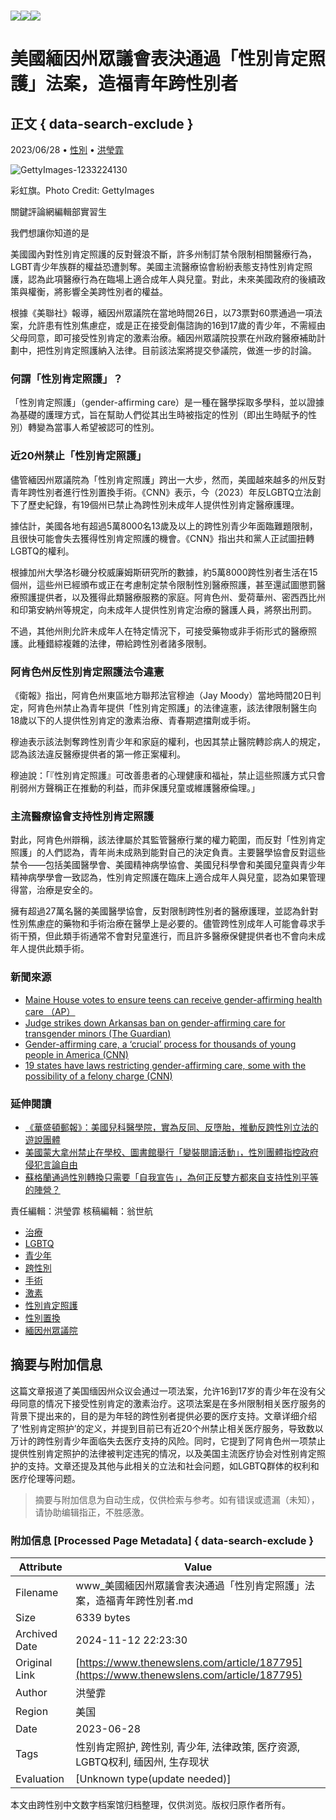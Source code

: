 # ![](https://v.lndata.com/i/a80450,b1452855,c4007,i0,m202,h)![](https://v.lndata.com/i/a80450,b1452853,c4137,i0,m202,h)![](https://v.lndata.com/i/a80450,b1452854,c4138,i0,m202,h)

# 美國緬因州眾議會表決通過「性別肯定照護」法案，造福青年跨性別者

## 正文 { data-search-exclude }


2023/06/28 • [性別](https://www.thenewslens.com/category/gender) • [洪瑩霏](https://www.thenewslens.com/author/monikahung)

![GettyImages-1233224130](https://bucket-image.inkmaginecms.com/version/list/1/image/2024/06/0d3141a7-5c94-4e37-a35b-17b8efd29fdf.jpg)

彩虹旗。Photo Credit: GettyImages

關鍵評論網編輯部實習生

我們想讓你知道的是

美國國內對性別肯定照護的反對聲浪不斷，許多州制訂禁令限制相關醫療行為，LGBT青少年族群的權益恐遭剝奪。美國主流醫療協會紛紛表態支持性別肯定照護，認為此項醫療行為在臨場上適合成年人與兒童。對此，未來美國政府的後續政策與權衡，將影響全美跨性別者的權益。

根據《美聯社》報導，緬因州眾議院在當地時間26日，以73票對60票通過一項法案，允許患有性別焦慮症，或是正在接受創傷諮詢的16到17歲的青少年，不需經由父母同意，即可接受性別肯定的激素治療。緬因州眾議院投票在州政府醫療補助計劃中，把性別肯定照護納入法律。目前該法案將提交參議院，做進一步的討論。

### 何謂「性別肯定照護」？

「性別肯定照護」（gender-affirming care）是一種在醫學採取多學科，並以證據為基礎的護理方式，旨在幫助人們從其出生時被指定的性別（即出生時賦予的性別）轉變為當事人希望被認可的性別。

### 近20州禁止「性別肯定照護」

儘管緬因州眾議院為「性別肯定照護」跨出一大步，然而，美國越來越多的州反對青年跨性別者進行性別置換手術。《CNN》表示，今（2023）年反LGBTQ立法創下了歷史紀錄，有19個州已禁止為跨性別未成年人提供性別肯定醫療護理。

據估計，美國各地有超過5萬8000名13歲及以上的跨性別青少年面臨難題限制，且很快可能會失去獲得性別肯定照護的機會。《CNN》指出共和黨人正試圖扭轉LGBTQ的權利。

根據加州大學洛杉磯分校威廉姆斯研究所的數據，約5萬8000跨性別者生活在15個州，這些州已經頒布或正在考慮制定禁令限制性別醫療照護，甚至還試圖懲罰醫療照護提供者，以及獲得此類醫療服務的家庭。阿肯色州、愛荷華州、密西西比州和印第安納州等規定，向未成年人提供性別肯定治療的醫護人員，將祭出刑罰。

不過，其他州則允許未成年人在特定情況下，可接受藥物或非手術形式的醫療照護。此種錯綜複雜的法律，帶給跨性別者諸多限制。

### 阿肯色州反性別肯定照護法令違憲

《衛報》指出，阿肯色州東區地方聯邦法官穆迪（Jay Moody）當地時間20日判定，阿肯色州禁止為青年提供「性別肯定照護」的法律違憲，該法律限制醫生向18歲以下的人提供性別肯定的激素治療、青春期遮擋劑或手術。

穆迪表示該法剝奪跨性別青少年和家庭的權利，也因其禁止醫院轉診病人的規定，認為該法違反醫療提供者的第一修正案權利。

穆迪說：「『性別肯定照護』可改善患者的心理健康和福祉，禁止這些照護方式只會削弱州方聲稱正在推動的利益，而非保護兒童或維護醫療倫理。」

### 主流醫療協會支持性別肯定照護

對此，阿肯色州辯稱，該法律屬於其監管醫療行業的權力範圍，而反對「性別肯定照護」的人們認為，青年尚未成熟到能對自己的決定負責。主要醫學協會反對這些禁令——包括美國醫學會、美國精神病學協會、美國兒科學會和美國兒童與青少年精神病學學會一致認為，性別肯定照護在臨床上適合成年人與兒童，認為如果管理得當，治療是安全的。

擁有超過27萬名醫的美國醫學協會，反對限制跨性別者的醫療護理，並認為針對性別焦慮症的藥物和手術治療在醫學上是必要的。儘管跨性別成年人可能會尋求手術干預，但此類手術通常不會對兒童進行，而且許多醫療保健提供者也不會向未成年人提供此類手術。

### 新聞來源

- [Maine House votes to ensure teens can receive gender-affirming health care （AP）](https://apnews.com/article/maine-gender-affirming-care-8cfe628978535b1833c023256643a5f1)
- [Judge strikes down Arkansas ban on gender-affirming care for transgender minors (The Guardian)](https://www.theguardian.com/us-news/2023/jun/20/judge-strikes-down-arkansas-ban-gender-affirming-care-transgender-minors)
- [Gender-affirming care, a ‘crucial’ process for thousands of young people in America (CNN)](https://edition.cnn.com/2022/04/21/health/gender-affirming-care/index.html)
- [19 states have laws restricting gender-affirming care, some with the possibility of a felony charge (CNN)](https://edition.cnn.com/2023/06/06/politics/states-banned-medical-transitioning-for-transgender-youth-dg/index.html)

### 延伸閱讀

- [《華盛頓郵報》：美國兒科醫學院，實為反同、反墮胎，推動反跨性別立法的遊說團體](https://www.thenewslens.com/article/187240)
- [美國蒙大拿州禁止在學校、圖書館舉行「變裝閱讀活動」，性別團體指控政府侵犯言論自由](https://www.thenewslens.com/article/186314)
- [蘇格蘭通過性別轉換只需要「自我宣告」，為何正反雙方都來自支持性別平等的陣營？](https://www.thenewslens.com/article/178555)

責任編輯：洪瑩霏 核稿編輯：翁世航

- [治療](https://www.thenewslens.com/tag/706)
- [LGBTQ](https://www.thenewslens.com/tag/1842)
- [青少年](https://www.thenewslens.com/tag/2888)
- [跨性別](https://www.thenewslens.com/tag/4746)
- [手術](https://www.thenewslens.com/tag/13074)
- [激素](https://www.thenewslens.com/tag/18274)
- [性別肯定照護](https://www.thenewslens.com/tag/302723)
- [性別置換](https://www.thenewslens.com/tag/302724)
- [緬因州眾議院](https://www.thenewslens.com/tag/302725)
<!-- tcd_original_link https://www.thenewslens.com/article/187795 -->
## 摘要与附加信息

<!-- tcd_abstract -->
这篇文章报道了美国缅因州众议会通过一项法案，允许16到17岁的青少年在没有父母同意的情况下接受性别肯定的激素治疗。这项法案是在多州限制相关医疗服务的背景下提出来的，目的是为年轻的跨性别者提供必要的医疗支持。文章详细介绍了‘性别肯定照护’的定义，并提到目前已有近20个州禁止相关医疗服务，导致数以万计的跨性别青少年面临失去医疗支持的风险。同时，它提到了阿肯色州一项禁止提供性别肯定照护的法律被判定违宪的情况，以及美国主流医疗协会对性别肯定照护的支持。文章还提及其他与此相关的立法和社会问题，如LGBTQ群体的权利和医疗伦理等问题。
<!-- tcd_abstract_end -->

> 摘要与附加信息为自动生成，仅供检索与参考。如有错误或遗漏（未知），请协助编辑指正，不胜感激。

### 附加信息 [Processed Page Metadata] { data-search-exclude }

| Attribute       | Value                                  |
|-----------------|----------------------------------------|
| Filename        | www_美國緬因州眾議會表決通過「性別肯定照護」法案，造福青年跨性別者.md                             |
| Size            | 6339 bytes                           |
| Archived Date   | 2024-11-12 22:23:30                             |
| Original Link   | [https://www.thenewslens.com/article/187795](https://www.thenewslens.com/article/187795)                       |
| Author          | 洪瑩霏                               |
| Region          | 美国                               |
| Date            | 2023-06-28                                 |
| Tags            | 性别肯定照护, 跨性别, 青少年, 法律政策, 医疗资源, LGBTQ权利, 缅因州, 生存现状                                 |
| Evaluation            | [Unknown type(update needed)]                                 |
<!-- tcd_table_end -->

本文由跨性别中文数字档案馆归档整理，仅供浏览。版权归原作者所有。
